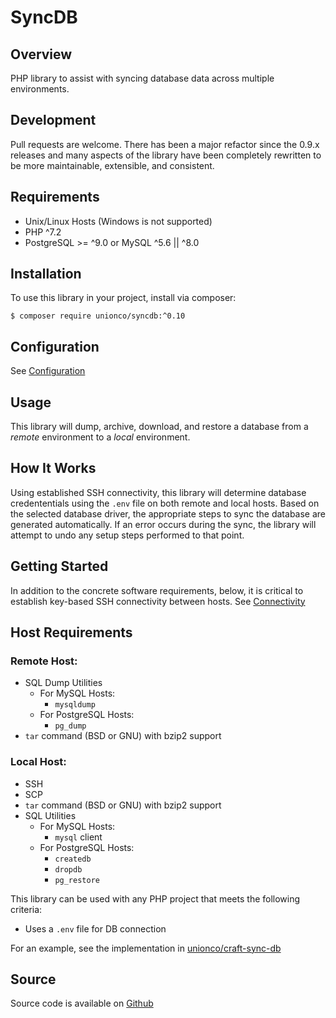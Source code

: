 # SyncDB

## Overview

PHP library to assist with syncing database data across multiple environments.

## Development
Pull requests are welcome. There has been a major refactor since the 0.9.x releases and many aspects of the library have been completely rewritten to be more maintainable, extensible, and consistent.

## Requirements

* Unix/Linux Hosts (Windows is not supported)
* PHP ^7.2
* PostgreSQL >= ^9.0 or MySQL ^5.6 || ^8.0

## Installation

To use this library in your project, install via composer:
```
$ composer require unionco/syncdb:^0.10
```

## Configuration

See [Configuration](/docs/syncdb/config.md)

## Usage

This library will dump, archive, download, and restore a database from a *remote* environment to a *local* environment.

## How It Works
Using established SSH connectivity, this library will determine database credententials using the `.env` file on both remote and local hosts. Based on the selected database driver, the appropriate steps to sync the database are generated automatically. If an error occurs during the sync, the library will attempt to undo any setup steps performed to that point.

## Getting Started

In addition to the concrete software requirements, below, it is critical to establish key-based SSH connectivity between hosts. See [Connectivity](/docs/syncdb/connectivity.md)

## Host Requirements
### Remote Host:
* SQL Dump Utilities
  * For MySQL Hosts:
    * `mysqldump`
  * For PostgreSQL Hosts:
    * `pg_dump`
* `tar` command (BSD or GNU) with bzip2 support

### Local Host:
* SSH
* SCP
* `tar` command (BSD or GNU) with bzip2 support
* SQL Utilities
  * For MySQL Hosts:
    * `mysql` client
  * For PostgreSQL Hosts:
      * `createdb`
      * `dropdb`
      * `pg_restore`


This library can be used with any PHP project that meets the following criteria:
* Uses a `.env` file for DB connection



For an example, see the implementation in [unionco/craft-sync-db](/craft-sync-db/)

## Source

Source code is available on [Github](https://github.com/unionco/syncdb)
